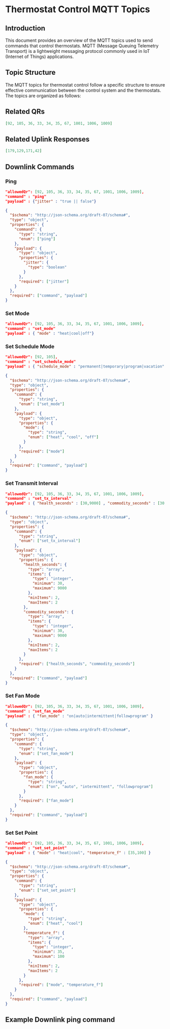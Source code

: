 # Thermostat Control MQTT Topics

## Introduction

This document provides an overview of the MQTT topics used to send commands that control thermostats. MQTT (Message Queuing Telemetry Transport) is a lightweight messaging protocol commonly used in IoT (Internet of Things) applications.

## Topic Structure

The MQTT topics for thermostat control follow a specific structure to ensure effective communication between the control system and the thermostats. The topics are organized as follows:

## Related QRs
```json
[92, 105, 36, 33, 34, 35, 67, 1001, 1006, 1009]
```

## Related Uplink Responses
```json
[179,129,171,42]
```
## Downlink Commands

### Ping
```json
"allowedQr": [92, 105, 36, 33, 34, 35, 67, 1001, 1006, 1009],
"command" : "ping"
"payload" : {"jitter" : "true || false"}
```

```json 
{
  "$schema": "http://json-schema.org/draft-07/schema#",
  "type": "object",
  "properties": {
    "command": {
      "type": "string",
      "enum": ["ping"]
    },
    "payload": {
      "type": "object",
      "properties": {
        "jitter": {
          "type": "boolean"
        }
      },
      "required": ["jitter"]
    }
  },
  "required": ["command", "payload"]
}
```

### Set Mode
```json
"allowedQr": [92, 105, 36, 33, 34, 35, 67, 1001, 1006, 1009],
"command" : "set_mode"
"payload" : { "mode" : "heat|cool|off"}
```


### Set Schedule Mode
```json
"allowedQr": [92, 105],
"command" : "set_schedule_mode"
"payload" : { "schedule_mode" : "permanent|temporary|program|vacation" }
```

```json
{
  "$schema": "http://json-schema.org/draft-07/schema#",
  "type": "object",
  "properties": {
    "command": {
      "type": "string",
      "enum": ["set_mode"]
    },
    "payload": {
      "type": "object",
      "properties": {
        "mode": {
          "type": "string",
          "enum": ["heat", "cool", "off"]
        }
      },
      "required": ["mode"]
    }
  },
  "required": ["command", "payload"]
}
```

### Set Transmit Interval
```json
"allowedQr": [92, 105, 36, 33, 34, 35, 67, 1001, 1006, 1009],
"command" : "set_tx_interval"
"paylaod" : { "health_seconds" : [30,9000] , "commodity_seconds" : [30,9000] }
```

```json
{
  "$schema": "http://json-schema.org/draft-07/schema#",
  "type": "object",
  "properties": {
    "command": {
      "type": "string",
      "enum": ["set_tx_interval"]
    },
    "payload": {
      "type": "object",
      "properties": {
        "health_seconds": {
          "type": "array",
          "items": {
            "type": "integer",
            "minimum": 30,
            "maximum": 9000
          },
          "minItems": 2,
          "maxItems": 2
        },
        "commodity_seconds": {
          "type": "array",
          "items": {
            "type": "integer",
            "minimum": 30,
            "maximum": 9000
          },
          "minItems": 2,
          "maxItems": 2
        }
      },
      "required": ["health_seconds", "commodity_seconds"]
    }
  },
  "required": ["command", "payload"]
}
```

### Set Fan Mode
```json
"allowedQr": [92, 105, 36, 33, 34, 35, 67, 1001, 1006, 1009],
"command" : "set_fan_mode"
"payload" : { "fan_mode" : "on|auto|intermittent|followprogram" }
```
```json
{
  "$schema": "http://json-schema.org/draft-07/schema#",
  "type": "object",
  "properties": {
    "command": {
      "type": "string",
      "enum": ["set_fan_mode"]
    },
    "payload": {
      "type": "object",
      "properties": {
        "fan_mode": {
          "type": "string",
          "enum": ["on", "auto", "intermittent", "followprogram"]
        }
      },
      "required": ["fan_mode"]
    }
  },
  "required": ["command", "payload"]
}
```

### Set Set Point
```json
"allowedQr": [92, 105, 36, 33, 34, 35, 67, 1001, 1006, 1009],
"command" : "set_set_point"
"payload" : { "mode" : "heat|cool", "temperature_f" : [35,100] }
```

```json
{
  "$schema": "http://json-schema.org/draft-07/schema#",
  "type": "object",
  "properties": {
    "command": {
      "type": "string",
      "enum": ["set_set_point"]
    },
    "payload": {
      "type": "object",
      "properties": {
        "mode": {
          "type": "string",
          "enum": ["heat", "cool"]
        },
        "temperature_f": {
          "type": "array",
          "items": {
            "type": "integer",
            "minimum": 35,
            "maximum": 100
          },
          "minItems": 2,
          "maxItems": 2
        }
      },
      "required": ["mode", "temperature_f"]
    }
  },
  "required": ["command", "payload"]
}
```

## Example Downlink ping command






